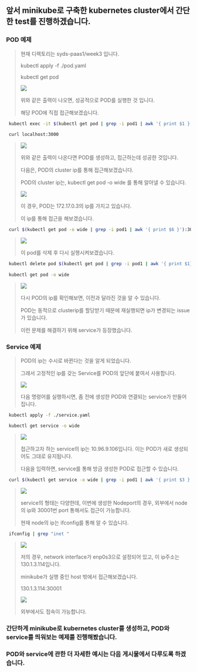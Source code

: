 ## 앞서 minikube로 구축한 kubernetes cluster에서 간단한 test를 진행하겠습니다.

### POD 예제
>
> 현재 디렉토리는 syds-paas1/week3 입니다.
>
> kubectl apply -f ./pod.yaml
>
> kubectl get pod
> 
> <img src="/images/17.JPG">
>
> 위와 같은 출력이 나오면, 성공적으로 POD를 실행한 것 입니다.
>
> 해당 POD에 직접 접근해보겠습니다.
``` bash
 kubectl exec -it $(kubectl get pod | grep -i pod1 | awk '{ print $1 }' ) -- bash
 
 curl localhost:3000
``` 
> <img src="/images/18.JPG">
> 
> 위와 같은 출력이 나온다면 POD를 생성하고, 접근하는데 성공한 것입니다.
> 
> 다음은, POD의 cluster ip를 통해 접근해보겠습니다.
> 
> POD의 cluster ip는, kubectl get pod -o wide 를 통해 알아낼 수 있습니다.
> 
> <img src="/images/20.JPG">
> 
> 이 경우, POD는 172.17.0.3의 ip를 가지고 있습니다.
>
> 이 ip를 통해 접근을 해보겠습니다.
```  bash
 curl $(kubectl get pod -o wide | grep -i pod1 | awk '{ print $6 }'):3000
``` 
> <img src="/images/19.JPG">
>
> 이 pod를 삭제 후 다시 실행시켜보겠습니다.
``` bash
 kubectl delete pod $(kubectl get pod | grep -i pod1 | awk '{ print $1}')
 
 kubectl get pod -o wide
```
> <img src="/images/21.JPG">
> 
> 다시 POD의 ip를 확인해보면, 이전과 달라진 것을 알 수 있습니다.
> 
> POD는 동적으로 clusterip를 할당받기 때문에 재실행되면 ip가 변경되는 issue가 있습니다.
>
> 이런 문제를 해결하기 위해 service가 등장했습니다.
>
### Service 예제
>
> POD의 ip는 수시로 바뀐다는 것을 알게 되었습니다.
> 
> 그래서 고정적인 ip를 갖는 Service를 POD의 앞단에 붙여서 사용합니다.
> 
> <img src="/images/22.jpg">
> 
> 다음 명령어를 실행하시면, 좀 전에 생성한 POD와 연결되는 service가 만들어집니다.
```  bash
 kubectl apply -f ./service.yaml

 kubectl get service -o wide
``` 
> <img src="/images/23.JPG">
> 
> 접근하고자 하는 service의 ip는 10.96.9.106입니다. 이는 POD가 새로 생성되어도 그대로 유지됩니다.
> 
> 다음을 입력하면, service를 통해 방금 생성한 POD로 접근할 수 있습니다.
```  bash
 curl $(kubectl get service -o wide | grep -i pod1 | awk '{ print $3 }'):3000
``` 
> <img src="/images/24.JPG">
> 
> service의 형태는 다양한데, 이번에 생성한 Nodeport의 경우, 외부에서 node의 ip와 30001번 port 통해서도 접근이 가능합니다.
> 
> 현재 node의 ip는 ifconfig를 통해 알 수 있습니다.
```  bash
 ifconfig | grep "inet "
``` 
> <img src="/images/25.JPG">
>
> 저의 경우, network interface가 enp0s3으로 설정되어 있고, 이 ip주소는 130.1.3.114입니다.
>
> minikube가 실행 중인 host 밖에서 접근해보겠습니다.
> 
> 130.1.3.114:30001
> 
> <img src="/images/26.JPG">
> 
> 외부에서도 접속이 가능합니다.
>
### 간단하게 minikube로 kubernetes cluster를 생성하고, POD와 service를 띄워보는 예제를 진행해봤습니다.

### POD와 service에 관한 더 자세한 예시는 다음 게시물에서 다루도록 하겠습니다.

